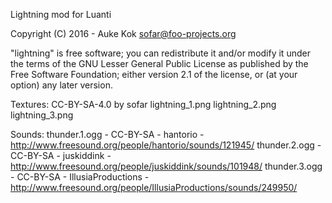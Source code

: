 
Lightning mod for Luanti


Copyright (C) 2016 - Auke Kok <sofar@foo-projects.org>

"lightning" is free software; you can redistribute it and/or modify
it under the terms of the GNU Lesser General Public License as
published by the Free Software Foundation; either version 2.1
of the license, or (at your option) any later version.


Textures: CC-BY-SA-4.0 by sofar
    lightning_1.png
    lightning_2.png
    lightning_3.png

Sounds:
    thunder.1.ogg - CC-BY-SA - hantorio - http://www.freesound.org/people/hantorio/sounds/121945/
    thunder.2.ogg - CC-BY-SA - juskiddink - http://www.freesound.org/people/juskiddink/sounds/101948/
    thunder.3.ogg - CC-BY-SA - IllusiaProductions - http://www.freesound.org/people/IllusiaProductions/sounds/249950/
